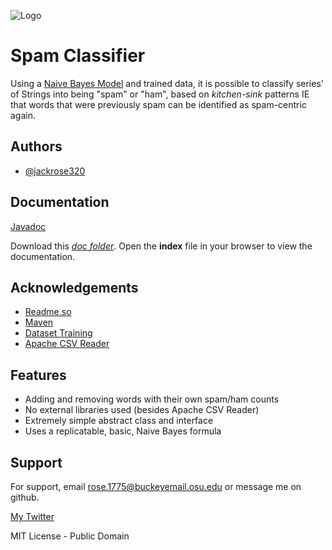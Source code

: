 
![Logo](https://static.vecteezy.com/system/resources/previews/002/641/090/large_2x/spam-email-icon-vector.jpg)


# Spam Classifier

Using a [Naive Bayes Model](https://en.wikipedia.org/wiki/Naive_Bayes_classifier) and trained data, it is possible to classify series' of Strings into being "spam" or "ham", based on *kitchen-sink* patterns IE that words that were previously spam can be identified as spam-centric again.


## Authors

- [@jackrose320](https://github.com/Jackrose320)


## Documentation

[Javadoc](https://github.com/Jackrose320/SpamChecker/tree/ca8933782eaa7b0d6dd798b49d9df37a37c2f5c2/doc)

Download this [*doc folder*](https://github.com/Jackrose320/SpamChecker/tree/master/doc). Open the **index** file in your browser to view the documentation.
## Acknowledgements

 - [Readme.so](https://readme.so/)
 - [Maven](https://maven.apache.org/)
 - [Dataset Training](https://github.com/AkshaanAngral/Spam_Mail_Prediction/blob/main/mail_data.csv)
 - [Apache CSV Reader](https://mvnrepository.com/artifact/org.apache.commons/commons-csv)


## Features

- Adding and removing words with their own spam/ham counts
- No external libraries used (besides Apache CSV Reader)
- Extremely simple abstract class and interface
- Uses a replicatable, basic, Naive Bayes formula


## Support

For support, email rose.1775@buckeyemail.osu.edu or message me on github.

[My Twitter](http://twitter.com/@__ra4__)

<footer>MIT License - Public Domain</footer>
